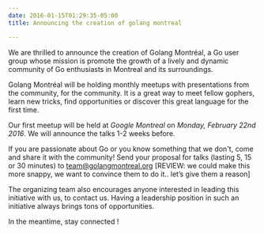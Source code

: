 ```yaml
---
date: 2016-01-15T01:29:35-05:00
title: Announcing the creation of golang montreal

---
```


We are thrilled to announce the creation of Golang Montréal, a Go user group
whose mission is promote the growth of a lively and dynamic community of Go
enthusiasts in Montreal and its surroundings.

Golang Montréal will be holding monthly meetups with presentations from the
community, for the community. It is a great way to meet fellow gophers, learn
new tricks, find opportunities or discover this great language for the first
time.

Our first meetup will be held at *Google Montreal* on *Monday, February
22nd 2016*. We will announce the talks 1-2 weeks before.

If you are passionate about Go or you know something that we don't, come and share it
with the community!  Send your proposal for talks (lasting 5, 15 or 30 minutes)
to team@golangmontreal.org
[REVIEW: we could make this more snappy, we want to convince them to do it.. let’s give them a reason]

The organizing team also encourages anyone interested in leading this initiative with us, to contact us. Having a leadership position in such an initiative always brings tons of opportunities.

In the meantime, stay connected !
